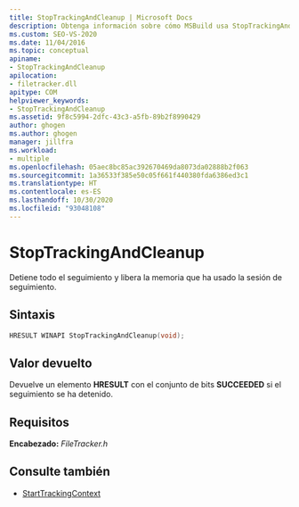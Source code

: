 ```yaml
---
title: StopTrackingAndCleanup | Microsoft Docs
description: Obtenga información sobre cómo MSBuild usa StopTrackingAndCleanup para detener todo el seguimiento y liberar toda la memoria usada por la sesión de seguimiento.
ms.custom: SEO-VS-2020
ms.date: 11/04/2016
ms.topic: conceptual
apiname:
- StopTrackingAndCleanup
apilocation:
- filetracker.dll
apitype: COM
helpviewer_keywords:
- StopTrackingAndCleanup
ms.assetid: 9f8c5994-2dfc-43c3-a5fb-89b2f8990429
author: ghogen
ms.author: ghogen
manager: jillfra
ms.workload:
- multiple
ms.openlocfilehash: 05aec8bc85ac392670469da8073da02888b2f063
ms.sourcegitcommit: 1a36533f385e50c05f661f440380fda6386ed3c1
ms.translationtype: HT
ms.contentlocale: es-ES
ms.lasthandoff: 10/30/2020
ms.locfileid: "93048108"
---
```

# <a name="stoptrackingandcleanup"></a>StopTrackingAndCleanup

Detiene todo el seguimiento y libera la memoria que ha usado la sesión de seguimiento.

## <a name="syntax"></a>Sintaxis

```cpp
HRESULT WINAPI StopTrackingAndCleanup(void);
```

## <a name="return-value"></a>Valor devuelto

 Devuelve un elemento **HRESULT** con el conjunto de bits **SUCCEEDED** si el seguimiento se ha detenido.

## <a name="requirements"></a>Requisitos

 **Encabezado:** *FileTracker.h*

## <a name="see-also"></a>Consulte también

- [StartTrackingContext](../msbuild/starttrackingcontext.md)